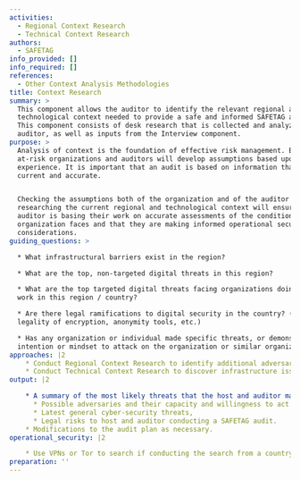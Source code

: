 ```yaml
---
activities:
  - Regional Context Research
  - Technical Context Research
authors:
  - SAFETAG
info_provided: []
info_required: []
references:
  - Other Context Analysis Methodologies
title: Context Research
summary: >
  This component allows the auditor to identify the relevant regional and
  technological context needed to provide a safe and informed SAFETAG audit.
  This component consists of desk research that is collected and analyzed by the
  auditor, as well as inputs from the Interview component.
purpose: >
  Analysis of context is the foundation of effective risk management. Both
  at-risk organizations and auditors will develop assumptions based upon their
  experience. It is important that an audit is based on information that is
  current and accurate.


  Checking the assumptions both of the organization and of the auditor by
  researching the current regional and technological context will ensure that an
  auditor is basing their work on accurate assessments of the conditions the
  organization faces and that they are making informed operational security
  considerations.
guiding_questions: >

  * What infrastructural barriers exist in the region?

  * What are the top, non-targeted digital threats in this region?

  * What are the top targeted digital threats facing organizations doing this
  work in this region / country?

  * Are there legal ramifications to digital security in the country? (e.g.
  legality of encryption, anonymity tools, etc.)

  * Has any organization or individual made specific threats, or demonstrated
  intention or mindset to attack on the organization or similar organizations?
approaches: |2
    * Conduct Regional Context Research to identify additional adversaries not previously identified 
    * Conduct Technical Context Research to discover infrastructure issues and explore the latest cyber security trends.
output: |2

    * A summary of the most likely threats that the host and auditor may face:
      * Possible adversaries and their capacity and willingness to act against the host,
      * Latest general cyber-security threats,
      * Legal risks to host and auditor conducting a SAFETAG audit.
    * Modifications to the audit plan as necessary.
operational_security: |2

    * Use VPNs or Tor to search if conducting the search from a country that is highly competitive with the organization’s country, or is known to surveil.
preparation: ''
---
```


